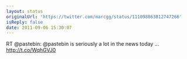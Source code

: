 ```yaml
---
layout: status
originalUrl: 'https://twitter.com/marcgg/status/111098863812747266'
isReply: false
date: 2011-09-06 15:30:07
---
```


RT @pastebin: @pastebin is seriously a lot in the news today ... http://t.co/WqhGVJ0
